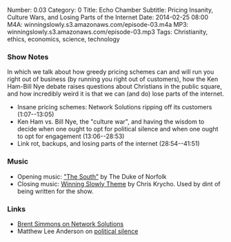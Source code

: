 Number: 0.03
Category: 0
Title: Echo Chamber
Subtitle: Pricing Insanity, Culture Wars, and Losing Parts of the Internet
Date: 2014-02-25 08:00
M4A: winningslowly.s3.amazonaws.com/episode-03.m4a
MP3: winningslowly.s3.amazonaws.com/episode-03.mp3
Tags: Christianity, ethics, economics, science, technology

### Show Notes

In which we talk about how greedy pricing schemes can and will run you right out
of business (by running you right out of customers), how the Ken Ham-Bill Nye
debate raises questions about Christians in the public square, and how
incredibly weird it is that we can (and do) lose parts of the internet.

- Insane pricing schemes: Network Solutions ripping off its customers (1:07--13:05)
- Ken Ham vs. Bill Nye, the "culture war", and having the wisdom to decide when
  one ought to opt for political silence and when one ought to opt for
  engagement (13:06--28:53)
- Link rot, backups, and losing parts of the internet (28:54--41:51)

### Music

- Opening music: ["The South"][the-south] by The Duke of Norfolk
- Closing music: [Winning Slowly Theme][theme] by Chris Krycho. Used by dint of
  being written for the show.

### Links

- [Brent Simmons on Network Solutions][bad business]
- Matthew Lee Anderson on [political silence][mla]

[the-south]: http://thedukeofnorfolk.bandcamp.com/album/birds-fly-south
[theme]: https://soundcloud.com/chriskrycho/winning-slowly
[bad business]: http://inessential.com/2014/01/21/network_solutions_auto-enroll_1_850
[mla]: http://mereorthodoxy.com/politics-silence-jesus-peter-leithart/
